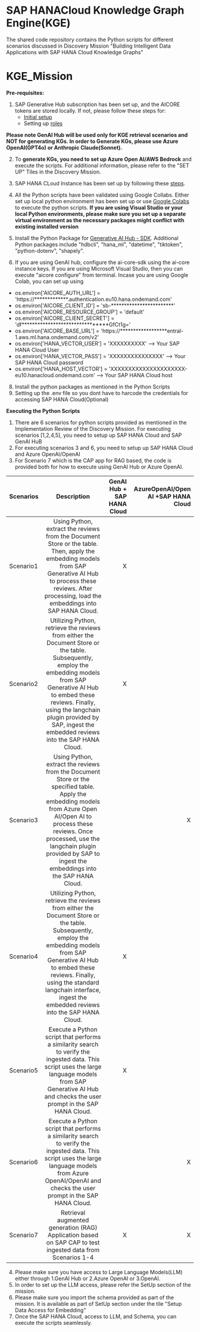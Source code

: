 # SAP HANACloud Knowledge Graph Engine(KGE)
The shared code repository contains the Python scripts for different scenarios discussed in Discovery Mission "Building Intelligent Data Applications with SAP HANA Cloud Knowledge Graphs"

# KGE_Mission

**Pre-requisites:**

1. SAP Generative Hub subscription has been set up, and the AICORE tokens are stored locally. If not, please follow these steps for:
   - [Initial setup](https://help.sap.com/docs/ai-launchpad/sap-ai-launchpad/initial-setup?q=generative%20ai%20hub) 
   - Setting up [roles](https://help.sap.com/docs/ai-launchpad/sap-ai-launchpad/activate-generative-ai-hub-for-sap-ai-launchpad?q=generative%20ai%20hub&locale=en-US)

**Please note GenAI Hub will be used only for KGE retrieval scenarios and NOT for generating KGs. In order to Generate KGs, please use Azure OpenAI(GPT4o) or Anthropic Claude(Sonnet).**
   
   
2. To **generate KGs, you need to set up Azure Open AI/AWS Bedrock** and execute the scripts. For additional information, please refer to the "SET UP" Tiles in the 
   Discovery Mission.
                     
3. SAP HANA CLoud Instance has been set up by following these [steps](https://developers.sap.com/tutorials/hana-cloud-deploying.html).

4. All the Python scripts have been validated using Google Collabs. Either set up local python environment has been set up or use [Google Colabs](https://colab.research.google.com/) to execute the python scripts. **If you are using Visual Studio or your local Python environments, please make sure you set up a separate virtual environment as the necessary packages might conflict with existing installed version**
5. Install the Python Package for [Generative AI Hub - SDK](https://pypi.org/project/generative-ai-hub-sdk/). Additional Python packages include "hdbcli", "hana_ml",        "datetime", "tiktoken", "python-dotenv", "shapely".
6. If you are using GenAI hub, configure the ai-core-sdk using the ai-core instance keys. If you are using Microsoft Visual Studio, then you can execute "aicore            configure" from terminal. Incase you are using Google Colab, you can set up using 
* os.environ['AICORE_AUTH_URL'] = 'https://*************.authentication.eu10.hana.ondemand.com'
* os.environ['AICORE_CLIENT_ID'] = 'sb-************************'
* os.environ['AICORE_RESOURCE_GROUP'] = 'default'
* os.environ['AICORE_CLIENT_SECRET'] = 'df********************************GfCt1g='
* os.environ['AICORE_BASE_URL'] = 'https://******************entral-1.aws.ml.hana.ondemand.com/v2'
* os.environ['HANA_VECTOR_USER'] = 'XXXXXXXXXX'   --> Your SAP HANA Cloud User
* os.environ['HANA_VECTOR_PASS'] = 'XXXXXXXXXXXXXXX' --> Your SAP HANA Cloud password 
* os.environ['HANA_HOST_VECTOR'] = 'XXXXXXXXXXXXXXXXXXXXX-eu10.hanacloud.ondemand.com'   --> Your SAP HANA Cloud host          
8. Install the python packages as mentioned in the Python Scripts
9. Setting up the .env file so you dont have to harcode the credentials for accessing SAP HANA Cloud(Optional)


**Executing the Python Scripts**
           
1. There are 6 scenarios for python scripts provided as mentioned in the Implementation Review of the Discovery Mission. For executing scenarios [1,2,4,5], you need to setup up SAP HANA Cloud and SAP GenAI HuB
2. For executing scenarios 3 and 6, you need to setup up SAP HANA Cloud and Azure OpenAI/OpenAI
3. For Scenario 7 which is the CAP app for RAG based, the code is provided both for how to execute using GenAI Hub or Azure OpenAI.


| Scenarios | Description | GenAI Hub + SAP HANA Cloud  |  AzureOpenAI/Open AI +SAP HANA Cloud
| :---         |     :---:      |          ---: |           ---:
| Scenario1    | Using Python, extract the reviews from the Document Store or the table. Then, apply the embedding models from SAP Generative AI Hub to process these reviews. After processing, load the embeddings into  SAP HANA Cloud.|  X  | 
| Scenario2     | Utilizing Python, retrieve the reviews from either the Document Store or the table. Subsequently, employ the embedding models from SAP Generative AI Hub to embed these reviews. Finally, using the langchain plugin provided by SAP, ingest the embedded reviews into the SAP HANA Cloud. | X     |
| Scenario3    | Using Python, extract the reviews from the Document Store or the specified table. Apply the embedding models from Azure Open AI/Open AI to process these reviews. Once processed, use the langchain plugin provided by SAP to ingest the embeddings into the SAP HANA Cloud.|    |  X
| Scenario4    | Utilizing Python, retrieve the reviews from either the Document Store or the table. Subsequently, employ the embedding models from SAP Generative AI Hub to embed these reviews. Finally, using the standard langchain interface, ingest the embedded reviews into the SAP HANA Cloud.|  X  |  
| Scenario5   | Execute a Python script that performs a similarity search to verify the ingested data. This script uses the large language models from SAP Generative AI Hub and checks the user prompt in the SAP HANA Cloud.|   X |  
| Scenario6   | Execute a Python script that performs a similarity search to verify the ingested data. This script uses the large language models from Azure OpenAI/OpenAI and checks the user prompt in the SAP HANA Cloud.|    |  X
| Scenario7    | Retrieval augmented generation (RAG) Application based on SAP CAP to test ingested data from Scenarios 1-4|  X  |  X




4. Please make sure you have access to Large Language Models(LLM) either through 1.GenAI Hub or 2.Azure OpenAI or 3.OpenAI.
5. In order to set up the LLM access, please refer the SetUp section of the mission.
6. Please make sure you import the schema provided as part of the mission. It is available as part of SetUp section under the tile "Setup Data Access for Embedding"
7. Once the SAP HANA Cloud, access to LLM, and Schema, you can execute the scripts seamlessly. 

